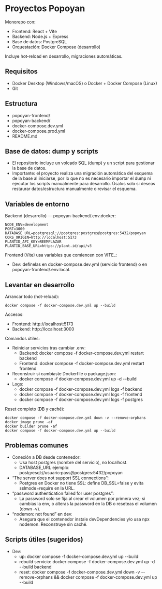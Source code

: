 ﻿# Proyectos Popoyan

Monorepo con:
- Frontend: React + Vite
- Backend: Node.js + Express
- Base de datos: PostgreSQL
- Orquestación: Docker Compose (desarrollo)

Incluye hot-reload en desarrollo, migraciones automáticas.

## Requisitos

- Docker Desktop (Windows/macOS) o Docker + Docker Compose (Linux)
- Git

## Estructura

- popoyan-frontend/
- popoyan-backend/
- docker-compose.dev.yml
- docker-compose.prod.yml
- README.md

## Base de datos: dump y scripts
- El repositorio incluye un volcado SQL (dump) y un script para gestionar la base de datos.
- Importante: el proyecto realiza una migración automática del esquema de la base al iniciarse, por lo que no es necesario importar el dump ni ejecutar los scripts manualmente para desarrollo. Úsalos solo si deseas restaurar datos/estructura manualmente o revisar el esquema.

## Variables de entorno
Backend (desarrollo) — popoyan-backend/.env.docker:
```
NODE_ENV=development
PORT=3000
DATABASE_URL=postgresql://postgres:postgres@postgres:5432/popoyan
CORS_ORIGIN=http://localhost:5173
PLANTID_API_KEY=REEMPLAZAR
PLANTID_BASE_URL=https://plant.id/api/v3
```

Frontend (Vite) usa variables que comiencen con VITE_:
- Dev: defínelas en docker-compose.dev.yml (servicio frontend) o en popoyan-frontend/.env.local.

## Levantar en desarrollo

Arrancar todo (hot-reload):
```
docker compose -f docker-compose.dev.yml up --build
```

Accesos:
- Frontend: http://localhost:5173
- Backend: http://localhost:3000

Comandos útiles:
- Reiniciar servicios tras cambiar .env:
    - Backend: docker compose -f docker-compose.dev.yml restart backend
    - Frontend: docker compose -f docker-compose.dev.yml restart frontend
- Reconstruir si cambiaste Dockerfile o package.json:
    - docker compose -f docker-compose.dev.yml up -d --build
- Logs:
    - docker compose -f docker-compose.dev.yml logs -f backend
    - docker compose -f docker-compose.dev.yml logs -f frontend
    - docker compose -f docker-compose.dev.yml logs -f postgres

Reset completo (DB y caché):
```
docker compose -f docker-compose.dev.yml down -v --remove-orphans
docker image prune -af
docker builder prune -af
docker compose -f docker-compose.dev.yml up --build
```

## Problemas comunes

- Conexión a DB desde contenedor:
    - Usa host postgres (nombre del servicio), no localhost.
    - DATABASE_URL ejemplo: postgresql://usuario:pass@postgres:5432/popoyan
- “The server does not support SSL connections”:
    - Postgres en Docker no tiene SSL: define DB_SSL=false y evita sslmode=require en la URL.
- “password authentication failed for user postgres”:
    - La password solo se fija al crear el volumen por primera vez; si cambias la env, o alteras la password en la DB o reseteas el volumen (down -v).
- “nodemon: not found” en dev:
    - Asegura que el contenedor instale devDependencies y/o usa npx nodemon. Reconstruye sin caché.

## Scripts útiles (sugeridos)

- Dev:
    - up: docker compose -f docker-compose.dev.yml up --build
    - rebuild servicio: docker compose -f docker-compose.dev.yml up -d --build backend
    - reset: docker compose -f docker-compose.dev.yml down -v --remove-orphans && docker compose -f docker-compose.dev.yml up --build
